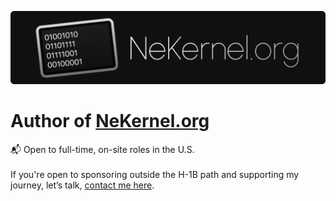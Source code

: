 ![Logo](./NEKERNEL_ORG.png)

# Author of [NeKernel.org](https://nekernel.org)

📬 Open to full-time, on-site roles in the U.S.  
<br/>
If you're open to sponsoring outside the H-1B path and supporting my journey, let’s talk, [contact me here](mailto:amlalelmahrouss@icloud.com).

